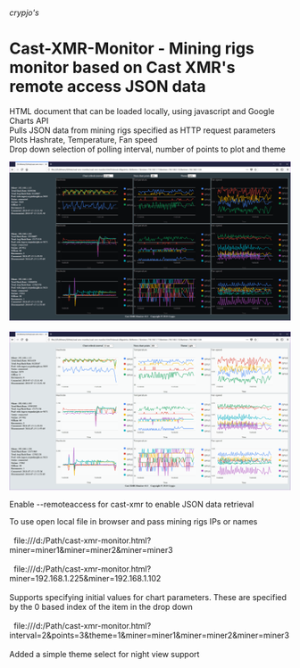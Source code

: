 ###### crypjo's 
# Cast-XMR-Monitor - Mining rigs monitor based on Cast XMR's remote access JSON data

HTML document that can be loaded locally, using javascript and Google Charts API
<br>
Pulls JSON data from mining rigs specified as HTTP request parameters
<br>
Plots Hashrate, Temperature, Fan speed
<br>
Drop down selection of polling interval, number of points to plot and theme
<br>
<p align="center">
<img src="https://github.com/crypjo/cast-xmr-monitor/blob/master/img/cast-xmr-monitor-theme-dark.png" width="600">
<br><br>
<img src="https://github.com/crypjo/cast-xmr-monitor/blob/master/img/cast-xmr-monitor-theme-light.png" width="600">
</p>

Enable --remoteaccess for cast-xmr to enable JSON data retrieval

To use open local file in browser and pass mining rigs IPs or names
<br><br>
&nbsp;&nbsp;file:///d:/Path/cast-xmr-monitor.html?miner=miner1&miner=miner2&miner=miner3
<br><br>
&nbsp;&nbsp;file:///d:/Path/cast-xmr-monitor.html?miner=192.168.1.225&miner=192.168.1.102
<br><br>
Supports specifying initial values for chart parameters.  These are specified by the 0 based index of the item in the drop down
<br><br>
&nbsp;&nbsp;file:///d:/Path/cast-xmr-monitor.html?interval=2&points=3&theme=1&miner=miner1&miner=miner2&miner=miner3
<br><br>
Added a simple theme select for night view support
